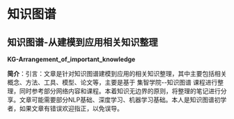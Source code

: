 # 知识图谱

## 知识图谱-从建模到应用相关知识整理
**KG-Arrangement_of_important_knowledge**

**简介**：引言：文章是针对知识图谱建模到应用的相关知识整理，其中主要包括相关概念、方法、工具、模型、论文等，主要是基于 集智学院--知识图谱 课程进行整理，同时参考部分网络内容和课程。本着知识无边界的原则，将整理的笔记进行分享。文章可能需要部分NLP基础、深度学习、机器学习基础。本人是知识图谱初学者，如果文章有错误欢迎指正，以免误导。